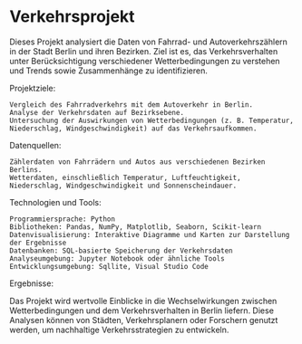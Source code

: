 # Verkehrsprojekt
Dieses Projekt analysiert die Daten von Fahrrad- und Autoverkehrszählern in der Stadt Berlin und ihren Bezirken. Ziel ist es, das Verkehrsverhalten unter Berücksichtigung verschiedener Wetterbedingungen zu verstehen und Trends sowie Zusammenhänge zu identifizieren.


Projektziele:

    Vergleich des Fahrradverkehrs mit dem Autoverkehr in Berlin.
    Analyse der Verkehrsdaten auf Bezirksebene.
    Untersuchung der Auswirkungen von Wetterbedingungen (z. B. Temperatur, Niederschlag, Windgeschwindigkeit) auf das Verkehrsaufkommen.

Datenquellen:

    Zählerdaten von Fahrrädern und Autos aus verschiedenen Bezirken Berlins.
    Wetterdaten, einschließlich Temperatur, Luftfeuchtigkeit, Niederschlag, Windgeschwindigkeit und Sonnenscheindauer.

Technologien und Tools:

    Programmiersprache: Python
    Bibliotheken: Pandas, NumPy, Matplotlib, Seaborn, Scikit-learn
    Datenvisualisierung: Interaktive Diagramme und Karten zur Darstellung der Ergebnisse
    Datenbanken: SQL-basierte Speicherung der Verkehrsdaten
    Analyseumgebung: Jupyter Notebook oder ähnliche Tools
    Entwicklungsumgebung: Sqllite, Visual Studio Code

Ergebnisse:

Das Projekt wird wertvolle Einblicke in die Wechselwirkungen zwischen Wetterbedingungen und dem Verkehrsverhalten in Berlin liefern. Diese Analysen können von Städten, Verkehrsplanern oder Forschern genutzt werden, um nachhaltige Verkehrsstrategien zu entwickeln.
